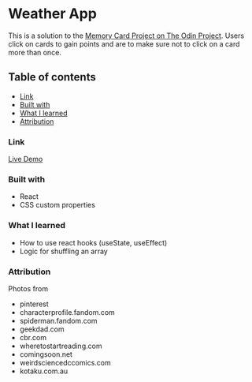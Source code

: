 # Weather App

This is a solution to the [Memory Card Project on The Odin Project](https://www.theodinproject.com/lessons/node-path-javascript-memory-card).
Users click on cards to gain points and are to make sure not to click on a card more than once.

## Table of contents

- [Link](#link)
- [Built with](#built-with)
- [What I learned](#what-i-learned)
- [Attribution](#attribution)

### Link

[Live Demo](https://www.mwiafeansong.github.io/memory-card)

### Built with

- React
- CSS custom properties

### What I learned

- How to use react hooks (useState, useEffect)
- Logic for shuffling an array

### Attribution

Photos from

- pinterest
- characterprofile.fandom.com
- spiderman.fandom.com
- geekdad.com
- cbr.com
- wheretostartreading.com
- comingsoon.net
- weirdsciencedccomics.com
- kotaku.com.au
